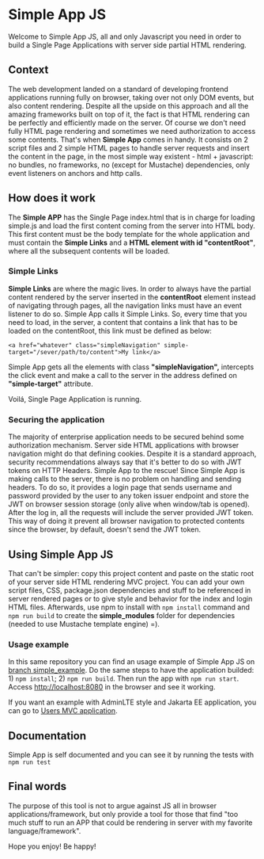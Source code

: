 # Simple App JS

Welcome to Simple App JS, all and only Javascript you need in order to build a Single Page Applications with server side partial HTML rendering.

## Context

The web development landed on a standard of developing frontend applications running fully on browser, taking over not only DOM events, but also content rendering. Despite all the upside on this approach and all the amazing frameworks built on top of it, the fact is that HTML rendering can be perfectly and efficiently made on the server. Of course we don't need fully HTML page rendering and sometimes we need authorization to access some contents. That's when **Simple App** comes in handy. It consists on 2 script files and 2 simple HTML pages to handle server requests and insert the content in the page, in the most simple way existent - html + javascript: no bundles, no frameworks, no (except for Mustache) dependencies, only event listeners on anchors and http calls.

## How does it work

The **Simple APP** has the Single Page index.html that is in charge for loading simple.js and load the first content coming from the server into HTML body. This first content must be the body template for the whole application and must contain the **Simple Links** and a **HTML element with id "contentRoot"**, where all the subsequent contents will be loaded.

### Simple Links

**Simple Links** are where the magic lives. In order to always have the partial content rendered by the server inserted in the **contentRoot** element instead of navigating through pages, all the navigation links must have an event listener to do so. Simple App calls it Simple Links. So, every time that you need to load, in the server, a content that contains a link that has to be loaded on the contentRoot, this link must be defined as below:

    <a href="whatever" class="simpleNavigation" simple-target="/sever/path/to/content">My link</a>

Simple App gets all the elements with class **"simpleNavigation",** intercepts the click event and make a call to the server in the address defined on **"simple-target"** attribute.

Voilá, Single Page Application is running.

### Securing the application

The majority of enterprise application needs to be secured behind some authorization mechanism. Server side HTML applications with browser navigation might do that defining cookies. Despite it is a standard approach, security recommendations always say that it's better to do so with JWT tokens on HTTP Headers. Simple App to the rescue!
Since Simple App is making calls to the server, there is no problem on handling and sending headers. To do so, it provides a login page that sends username and password provided by the user to any token issuer endpoint and store the JWT on browser session storage (only alive when window/tab is opened). After the log in, all the requests will include the server provided JWT token. 
This way of doing it prevent all browser navigation to protected contents since the browser, by default, doesn't send the JWT token.

## Using Simple App JS

That can't be simpler: copy this project content and paste on the static root of your server side HTML rendering MVC project. You can add your own script files, CSS, package.json dependencies and stuff to be referenced in server rendered pages or to give style and behavior for the index and login HTML files. Afterwards, use npm to install with `npm install` command and `npm run build` to create the **simple_modules** folder for dependencies (needed to use Mustache template engine) =).

### Usage example

In this same repository you can find an usage example of Simple App JS on [branch simple_example]("https://github.com/drigomedeiros/simpleappjs/tree/simple_example"). Do the same steps to have the application builded: 1) `npm install`; 2) `npm run build`. Then run the app with `npm run start`. Access [http://localhost:8080](http://localhost:8080) in the browser and see it working.

If you want an example with AdminLTE style and Jakarta EE application, you can go to [Users MVC application]("https://github.com/drigomedeiros/users-mvc").  

## Documentation

Simple App is self documented and you can see it by running the tests with `npm run test`

## Final words

The purpose of this tool is not to argue against JS all in browser applications/framework, but only provide a tool for those that find "too much stuff to run an APP that could be rendering in server with my favorite language/framework".

Hope you enjoy! Be happy!
